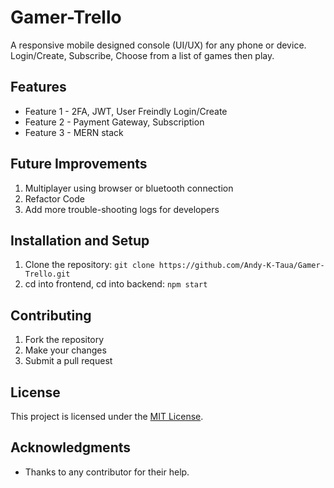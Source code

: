 # Gamer-Trello

A responsive mobile designed console (UI/UX) for any phone or device. Login/Create, Subscribe, Choose from a list of games then play. 

## Features

* Feature 1 - 2FA, JWT, User Freindly Login/Create
* Feature 2 - Payment Gateway, Subscription
* Feature 3 - MERN stack 

## Future Improvements

1. Multiplayer using browser or bluetooth connection
2. Refactor Code 
3. Add more trouble-shooting logs for developers

## Installation and Setup

1. Clone the repository: `git clone https://github.com/Andy-K-Taua/Gamer-Trello.git`
2. cd into frontend, cd into backend: `npm start`

## Contributing

1. Fork the repository
2. Make your changes
3. Submit a pull request

## License

This project is licensed under the [MIT License](https://opensource.org/licenses/MIT).

## Acknowledgments

* Thanks to any contributor for their help.
